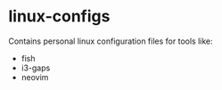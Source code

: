 # linux-configs

Contains personal linux configuration files for tools like:

- fish
- i3-gaps
- neovim
